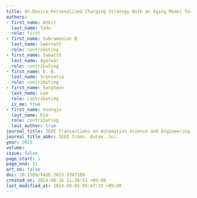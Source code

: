 ```yaml
---
title: On-Device Personalized Charging Strategy With an Aging Model for Lithium-Ion Batteries Using Deep Reinforcement Learning
authors:
- first_name: Ankit
  last_name: Yadu
  role: first
- first_name: Subramanian B.
  last_name: Swernath
  role: contributing
- first_name: Samarth
  last_name: Agarwal
  role: contributing
- first_name: D. B.
  last_name: Sreevatsa
  role: contributing
- first_name: Sangheon
  last_name: Lee
  role: contributing
  is_me: true
- first_name: Youngju
  last_name: Kim
  role: contributing
  last_author: true
journal_title: IEEE Transactions on Automation Science and Engineering
journal_title_abbr: IEEE Trans. Autom. Sci.
year: 2023
volume:
issue: false
page_start: 1
page_end: 11
art_no: false
doi: 10.1109/TASE.2023.3307168
created_at: 2024-06-16 11:36:51 +09:00
last_modified_at: 2024-09-03 09:47:33 +09:00
---
```

